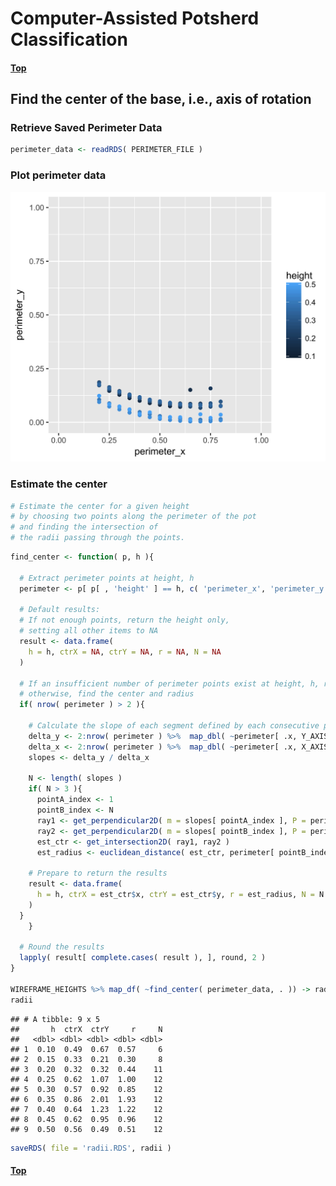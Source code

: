 
# Computer-Assisted Potsherd Classification

#### [Top](../README.md)

Find the center of the base, i.e., axis of rotation
---------------------------------------------------

### Retrieve Saved Perimeter Data

``` r
perimeter_data <- readRDS( PERIMETER_FILE )
```

### Plot perimeter data

<img src="./images/perimeter_data.png" >

### Estimate the center

``` r
# Estimate the center for a given height
# by choosing two points along the perimeter of the pot
# and finding the intersection of
# the radii passing through the points.
```

``` r
find_center <- function( p, h ){

  # Extract perimeter points at height, h
  perimeter <- p[ p[ , 'height' ] == h, c( 'perimeter_x', 'perimeter_y' ) ]
 
  # Default results: 
  # If not enough points, return the height only,
  # setting all other items to NA
  result <- data.frame(
    h = h, ctrX = NA, ctrY = NA, r = NA, N = NA
  )

  # If an insufficient number of perimeter points exist at height, h, return result unknown,
  # otherwise, find the center and radius
  if( nrow( perimeter ) > 2 ){
  
    # Calculate the slope of each segment defined by each consecutive pair of perimeter points
    delta_y <- 2:nrow( perimeter ) %>%  map_dbl( ~perimeter[ .x, Y_AXIS ] - perimeter[ .x-1, Y_AXIS ] )
    delta_x <- 2:nrow( perimeter ) %>%  map_dbl( ~perimeter[ .x, X_AXIS ] - perimeter[ .x-1, X_AXIS ] )
    slopes <- delta_y / delta_x

    N <- length( slopes )
    if( N > 3 ){
      pointA_index <- 1
      pointB_index <- N
      ray1 <- get_perpendicular2D( m = slopes[ pointA_index ], P = perimeter[ pointA_index + 1, ] )
      ray2 <- get_perpendicular2D( m = slopes[ pointB_index ], P = perimeter[ pointB_index - 1, ] )
      est_ctr <- get_intersection2D( ray1, ray2 )
      est_radius <- euclidean_distance( est_ctr, perimeter[ pointB_index, ] )

    # Prepare to return the results
    result <- data.frame(
      h = h, ctrX = est_ctr$x, ctrY = est_ctr$y, r = est_radius, N = N
    )
  }
    }

  # Round the results
  lapply( result[ complete.cases( result ), ], round, 2 )
}

WIREFRAME_HEIGHTS %>% map_df( ~find_center( perimeter_data, . )) -> radii
radii
```

    ## # A tibble: 9 x 5
    ##       h  ctrX  ctrY     r     N
    ##   <dbl> <dbl> <dbl> <dbl> <dbl>
    ## 1  0.10  0.49  0.67  0.57     6
    ## 2  0.15  0.33  0.21  0.30     8
    ## 3  0.20  0.32  0.32  0.44    11
    ## 4  0.25  0.62  1.07  1.00    12
    ## 5  0.30  0.57  0.92  0.85    12
    ## 6  0.35  0.86  2.01  1.93    12
    ## 7  0.40  0.64  1.23  1.22    12
    ## 8  0.45  0.62  0.95  0.96    12
    ## 9  0.50  0.56  0.49  0.51    12

``` r
saveRDS( file = 'radii.RDS', radii )
```

#### [Top](../README.md)
